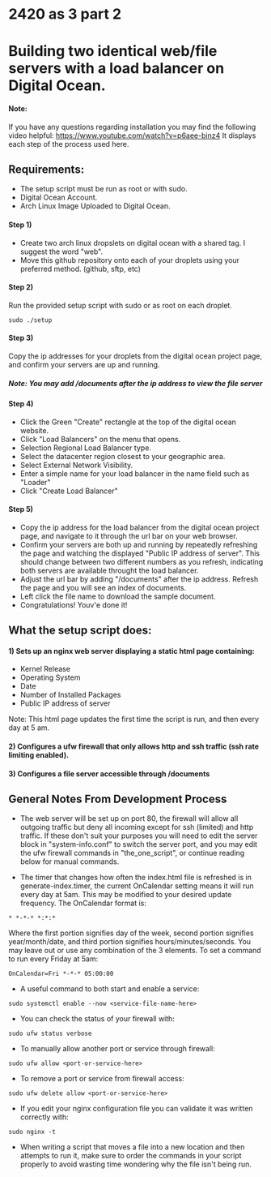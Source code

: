# 2420 as 3 part 2

# Building two identical web/file servers with a load balancer on Digital Ocean.
#### Note:
If you have any questions regarding installation you may find the following video helpful:
https://www.youtube.com/watch?v=p6aee-binz4
It displays each step of the process used here.

## Requirements:
* The setup script must be run as root or with sudo.
* Digital Ocean Account.
* Arch Linux Image Uploaded to Digital Ocean.

#### Step 1)
* Create two arch linux dropslets on digital ocean with a shared tag. I suggest the word "web".
* Move this github repository onto each of your droplets using your preferred method. (github, sftp, etc)

#### Step 2)
Run the provided setup script with sudo or as root on each droplet.
```
sudo ./setup
```

#### Step 3) 
Copy the ip addresses for your droplets from the digital ocean project page, and confirm your servers are up and running.
##### Note: You may add /documents after the ip address to view the file server

#### Step 4)
* Click the Green "Create" rectangle at the top of the digital ocean website.
* Click "Load Balancers" on the menu that opens.
* Selection Regional Load Balancer type.
* Select the datacenter region closest to your geographic area.
* Select External Network Visibility.
* Enter a simple name for your load balancer in the name field such as "Loader"
* Click "Create Load Balancer"

#### Step 5)
* Copy the ip address for the load balancer from the digital ocean project page, and navigate to it through the url bar on your web browser. 
* Confirm your servers are both up and running by repeatedly refreshing the page and watching the displayed "Public IP address of server". This should change between two different numbers as you refresh, indicating both servers are available throught the load balancer.
* Adjust the url bar by adding "/documents" after the ip address. Refresh the page and you will see an index of documents. 
* Left click the file name to download the sample document.
* Congratulations! Youv'e done it!

## What the setup script does:
#### 1) Sets up an nginx web server displaying a static html page containing:

- Kernel Release
- Operating System
- Date
- Number of Installed Packages
- Public IP address of server

Note: This html page updates the first time the script is run, and then every day at 5 am.


#### 2) Configures a ufw firewall that only allows http and ssh traffic (ssh rate limiting enabled).

#### 3) Configures a file server accessible through /documents



## General Notes From Development Process

* The web server will be set up on port 80, the firewall will allow all outgoing traffic but deny all incoming except for ssh (limited) and http traffic. If these don't suit your purposes you will need to edit the server block in "system-info.conf" to switch the server port, and you may edit the ufw firewall commands in "the_one_script", or continue reading below for manual commands.

* The timer that changes how often the index.html file is refreshed is in generate-index.timer, the current OnCalendar setting means it will run every day at 5am. This may be modified to your desired update frequency.
The OnCalendar format is:
```
* *-*-* *:*:*
```
Where the first portion signifies day of the week, second portion signifies year/month/date, and third portion signifies hours/minutes/seconds.
You may leave out or use any combination of the 3 elements.
To set a command to run every Friday at 5am:
```
OnCalendar=Fri *-*-* 05:00:00
```

* A useful command to both start and enable a service:
```
sudo systemctl enable --now <service-file-name-here>
```

* You can check the status of your firewall with:
```
sudo ufw status verbose
```

* To manually allow another port or service through firewall:
```
sudo ufw allow <port-or-service-here>
```

* To remove a port or service from firewall access:
```
sudo ufw delete allow <port-or-service-here>
```

* If you edit your nginx configuration file you can validate it was written correctly with:
```
sudo nginx -t
```

* When writing a script that moves a file into a new location and then attempts to run it, make sure to order the commands in your script properly to avoid wasting time wondering why the file isn't being run.
